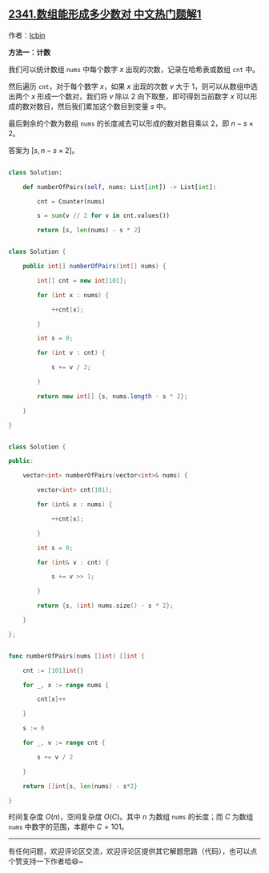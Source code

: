 ## [2341.数组能形成多少数对 中文热门题解1](https://leetcode.cn/problems/maximum-number-of-pairs-in-array/solutions/100000/python3javacgo-yi-ti-yi-jie-ji-shu-by-lc-f0mo)

作者：[lcbin](https://leetcode.cn/u/lcbin)



**方法一：计数**

我们可以统计数组 `nums` 中每个数字 $x$ 出现的次数，记录在哈希表或数组 `cnt` 中。

然后遍历 `cnt`，对于每个数字 $x$，如果 $x$ 出现的次数 $v$ 大于 $1$，则可以从数组中选出两个 $x$ 形成一个数对，我们将 $v$ 除以 $2$ 向下取整，即可得到当前数字 $x$ 可以形成的数对数目，然后我们累加这个数目到变量 $s$ 中。

最后剩余的个数为数组 `nums` 的长度减去可以形成的数对数目乘以 $2$，即 $n - s \times 2$。

答案为 $[s, n - s \times 2]$。




```python [sol1-Python3]
class Solution:
    def numberOfPairs(self, nums: List[int]) -> List[int]:
        cnt = Counter(nums)
        s = sum(v // 2 for v in cnt.values())
        return [s, len(nums) - s * 2]
```



```java [sol1-Java]
class Solution {
    public int[] numberOfPairs(int[] nums) {
        int[] cnt = new int[101];
        for (int x : nums) {
            ++cnt[x];
        }
        int s = 0;
        for (int v : cnt) {
            s += v / 2;
        }
        return new int[] {s, nums.length - s * 2};
    }
}
```


```cpp [sol1-C++]
class Solution {
public:
    vector<int> numberOfPairs(vector<int>& nums) {
        vector<int> cnt(101);
        for (int& x : nums) {
            ++cnt[x];
        }
        int s = 0;
        for (int& v : cnt) {
            s += v >> 1;
        }
        return {s, (int) nums.size() - s * 2};
    }
};
```


```go [sol1-Go]
func numberOfPairs(nums []int) []int {
	cnt := [101]int{}
	for _, x := range nums {
		cnt[x]++
	}
	s := 0
	for _, v := range cnt {
		s += v / 2
	}
	return []int{s, len(nums) - s*2}
}
```

时间复杂度 $O(n)$，空间复杂度 $O(C)$。其中 $n$ 为数组 `nums` 的长度；而 $C$ 为数组 `nums` 中数字的范围，本题中 $C = 101$。

---

有任何问题，欢迎评论区交流，欢迎评论区提供其它解题思路（代码），也可以点个赞支持一下作者哈😄~